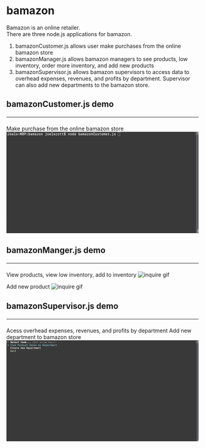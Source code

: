 # bamazon
Bamazon is an online retailer. <br>
There are three node.js applications for bamazon. 
1. bamazonCustomer.js allows user make purchases from the online bamazon store
2. bamazonManager.js allows bamazon managers to see products, low inventory, order more inventory, and add new products
3. bamazonSupervisor.js allows bamazon supervisors to access data to overhead expenses, revenues, and profits by department. Supervisor can also add new departments to the bamazon store.

## bamazonCustomer.js demo <hr>
Make purchase from the online bamazon store
![inquire gif](./gifs/customer.gif)

## bamazonManger.js demo <hr>
View products, view low inventory, add to inventory
![inquire gif](./gifs/manager1.gif)

Add new product
![inquire gif](./gifs/manager2.gif)

## bamazonSupervisor.js demo <hr>
Acess overhead expenses, revenues, and profits by department
Add new department to bamazon store
![inquire gif](./gifs/supervisor.gif)
